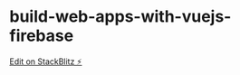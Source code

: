 # build-web-apps-with-vuejs-firebase

[Edit on StackBlitz ⚡️](https://stackblitz.com/edit/build-web-apps-with-vuejs-firebase)